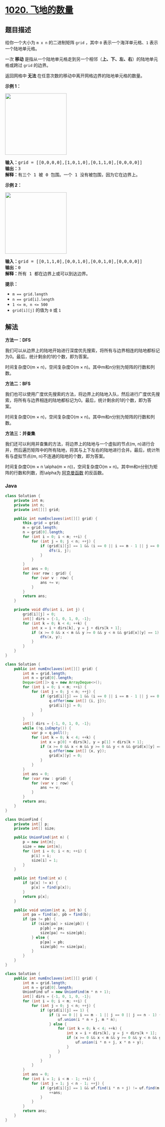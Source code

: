 # [1020. 飞地的数量](https://leetcode.cn/problems/number-of-enclaves)

## 题目描述

<p>给你一个大小为 <code>m x n</code> 的二进制矩阵 <code>grid</code> ，其中 <code>0</code> 表示一个海洋单元格、<code>1</code> 表示一个陆地单元格。</p>

<p>一次 <strong>移动</strong> 是指从一个陆地单元格走到另一个相邻（<strong>上、下、左、右</strong>）的陆地单元格或跨过 <code>grid</code> 的边界。</p>

<p>返回网格中<strong> 无法 </strong>在任意次数的移动中离开网格边界的陆地单元格的数量。</p>

<p><strong>示例 1：</strong></p>
<img alt="" src="https://gcore.jsdelivr.net/gh/doocs/leetcode@main/solution/1000-1099/1020.Number%20of%20Enclaves/images/enclaves1.jpg" style="height: 200px; width: 200px;" />
<pre>
<strong>输入：</strong>grid = [[0,0,0,0],[1,0,1,0],[0,1,1,0],[0,0,0,0]]
<strong>输出：</strong>3
<strong>解释：</strong>有三个 1 被 0 包围。一个 1 没有被包围，因为它在边界上。
</pre>

<p><strong>示例 2：</strong></p>
<img alt="" src="https://gcore.jsdelivr.net/gh/doocs/leetcode@main/solution/1000-1099/1020.Number%20of%20Enclaves/images/enclaves2.jpg" style="height: 200px; width: 200px;" />
<pre>
<strong>输入：</strong>grid = [[0,1,1,0],[0,0,1,0],[0,0,1,0],[0,0,0,0]]
<strong>输出：</strong>0
<strong>解释：</strong>所有 1 都在边界上或可以到达边界。
</pre>

<p><strong>提示：</strong></p>

<ul>
	<li><code>m == grid.length</code></li>
	<li><code>n == grid[i].length</code></li>
	<li><code>1 &lt;= m, n &lt;= 500</code></li>
	<li><code>grid[i][j]</code> 的值为 <code>0</code> 或 <code>1</code></li>
</ul>

## 解法

**方法一：DFS**

我们可以从边界上的陆地开始进行深度优先搜索，将所有与边界相连的陆地都标记为0。最后，统计剩余的1的个数，即为答案。

时间复杂度O(m × n)，空间复杂度O(m × n)。其中m和n分别为矩阵的行数和列数。

**方法二：BFS**

我们也可以使用广度优先搜索的方法，将边界上的陆地入队，然后进行广度优先搜索，将所有与边界相连的陆地都标记为0。最后，统计剩余的1的个数，即为答案。

时间复杂度O(m × n)，空间复杂度O(m × n)。其中m和n分别为矩阵的行数和列数。

**方法三：并查集**

我们还可以利用并查集的方法，将边界上的陆地与一个虚拟的节点(m, n)进行合并，然后遍历矩阵中的所有陆地，将其与上下左右的陆地进行合并。最后，统计所有与虚拟节点(m, n)不连通的陆地的个数，即为答案。

时间复杂度O(m × n \alpha(m × n))，空间复杂度O(m × n)。其中m和n分别为矩阵的行数和列数，而\alpha为 [阿克曼函数](https://zh.wikipedia.org/wiki/%E9%98%BF%E5%85%8B%E6%9B%BC%E5%87%BD%E6%95%B8) 的反函数。

### **Java**

```java
class Solution {
    private int m;
    private int n;
    private int[][] grid;

    public int numEnclaves(int[][] grid) {
        this.grid = grid;
        m = grid.length;
        n = grid[0].length;
        for (int i = 0; i < m; ++i) {
            for (int j = 0; j < n; ++j) {
                if (grid[i][j] == 1 && (i == 0 || i == m - 1 || j == 0 || j == n - 1)) {
                    dfs(i, j);
                }
            }
        }
        int ans = 0;
        for (var row : grid) {
            for (var v : row) {
                ans += v;
            }
        }
        return ans;
    }

    private void dfs(int i, int j) {
        grid[i][j] = 0;
        int[] dirs = {-1, 0, 1, 0, -1};
        for (int k = 0; k < 4; ++k) {
            int x = i + dirs[k], y = j + dirs[k + 1];
            if (x >= 0 && x < m && y >= 0 && y < n && grid[x][y] == 1) {
                dfs(x, y);
            }
        }
    }
}
```

```java
class Solution {
    public int numEnclaves(int[][] grid) {
        int m = grid.length;
        int n = grid[0].length;
        Deque<int[]> q = new ArrayDeque<>();
        for (int i = 0; i < m; ++i) {
            for (int j = 0; j < n; ++j) {
                if (grid[i][j] == 1 && (i == 0 || i == m - 1 || j == 0 || j == n - 1)) {
                    q.offer(new int[] {i, j});
                    grid[i][j] = 0;
                }
            }
        }
        int[] dirs = {-1, 0, 1, 0, -1};
        while (!q.isEmpty()) {
            var p = q.poll();
            for (int k = 0; k < 4; ++k) {
                int x = p[0] + dirs[k], y = p[1] + dirs[k + 1];
                if (x >= 0 && x < m && y >= 0 && y < n && grid[x][y] == 1) {
                    q.offer(new int[] {x, y});
                    grid[x][y] = 0;
                }
            }
        }
        int ans = 0;
        for (var row : grid) {
            for (var v : row) {
                ans += v;
            }
        }
        return ans;
    }
}
```

```java
class UnionFind {
    private int[] p;
    private int[] size;

    public UnionFind(int n) {
        p = new int[n];
        size = new int[n];
        for (int i = 0; i < n; ++i) {
            p[i] = i;
            size[i] = 1;
        }
    }

    public int find(int x) {
        if (p[x] != x) {
            p[x] = find(p[x]);
        }
        return p[x];
    }

    public void union(int a, int b) {
        int pa = find(a), pb = find(b);
        if (pa != pb) {
            if (size[pa] > size[pb]) {
                p[pb] = pa;
                size[pa] += size[pb];
            } else {
                p[pa] = pb;
                size[pb] += size[pa];
            }
        }
    }
}

class Solution {
    public int numEnclaves(int[][] grid) {
        int m = grid.length;
        int n = grid[0].length;
        UnionFind uf = new UnionFind(m * n + 1);
        int[] dirs = {-1, 0, 1, 0, -1};
        for (int i = 0; i < m; ++i) {
            for (int j = 0; j < n; ++j) {
                if (grid[i][j] == 1) {
                    if (i == 0 || i == m - 1 || j == 0 || j == n - 1) {
                        uf.union(i * n + j, m * n);
                    } else {
                        for (int k = 0; k < 4; ++k) {
                            int x = i + dirs[k], y = j + dirs[k + 1];
                            if (x >= 0 && x < m && y >= 0 && y < n && grid[x][y] == 1) {
                                uf.union(i * n + j, x * n + y);
                            }
                        }
                    }
                }
            }
        }
        int ans = 0;
        for (int i = 1; i < m - 1; ++i) {
            for (int j = 1; j < n - 1; ++j) {
                if (grid[i][j] == 1 && uf.find(i * n + j) != uf.find(m * n)) {
                    ++ans;
                }
            }
        }
        return ans;
    }
}
```
